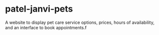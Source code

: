# patel-janvi-pets
A website to display pet care service options, prices, hours of availability, and an interface to book appointments.f
